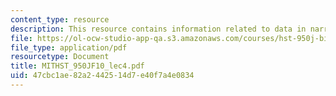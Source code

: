 ```yaml
---
content_type: resource
description: This resource contains information related to data in narrative text.
file: https://ol-ocw-studio-app-qa.s3.amazonaws.com/courses/hst-950j-biomedical-computing-fall-2010/47cbc1ae82a2442514d7e40f7a4e0834_MITHST_950JF10_lec4.pdf
file_type: application/pdf
resourcetype: Document
title: MITHST_950JF10_lec4.pdf
uid: 47cbc1ae-82a2-4425-14d7-e40f7a4e0834
---
```

